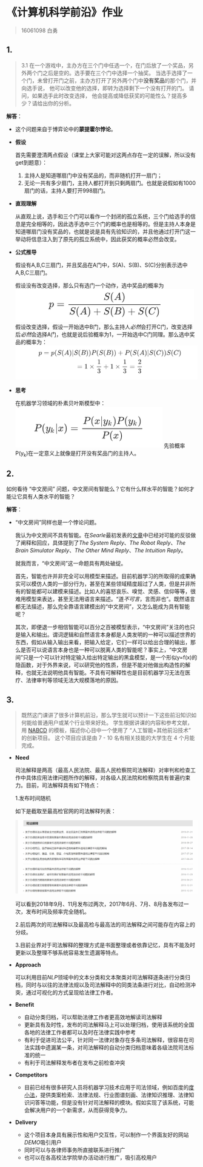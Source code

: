 # 《计算机科学前沿》作业

> 16061098 白勇

## 1.

> 3.1 在一个游戏中，主办方在三个门中任选一个，在门后放了一个奖品，另外两个门之后是空的。选手要在三个门中选择一个抽奖。 当选手选择了一个门，未曾打开门之前，主办方打开了另外两个门中**没有奖品**的那个门，并向选手说， 他可以改变他的选择，即转为选择剩下一个没有打开的门。 请问，如果选手此时改变选择， 他会提高或降低获奖的可能性么？提高多少？请给出你的分析。 

**解答**：

* 这个问题来自于博弈论中的**蒙提霍尔悖论**。

* **假设**

  首先需要澄清两点假设（课堂上大家可能对这两点存在一定的误解，所以没有get到题意）：

  1. 主持人是知道哪扇门中没有奖品的，而非随机打开一扇门；
  2. 无论一共有多少扇门，主持人都打开到只剩两扇门。也就是说假如有1000扇门的话，主持人要打开998扇门。

* **直观理解**

  从直观上说，选手和三个门可以看作一个封闭的孤立系统，三个门给选手的信息是完全相等的，因此选手选中三个门的概率也是相等的。但是主持人本身是知道哪扇门没有奖品的，也就是说是具有先验知识的，并且他通过打开门这一举动将信息注入到了原先的孤立系统中，因此获奖的概率必然会改变。

* **公式推导**

  假设有A,B,C三扇门，并且奖品在A门中，S(A)、S(B)、S(C)分别表示选中A,B,C三扇门。

  假设没有改变选择，那么只有选门一个动作，选中奖品的概率为
  ![公式1](./img/eq1.png)
  假设改变选择，假设一开始选中B门，那么主持人*必然*会打开C门，改变选择后*必然*会选择A门，也就是说后验概率为1，一开始选中C门同理。那么选中奖品的概率为：
  ![公式2](./img/eq2.png)

* **思考**

  在机器学习领域的朴素贝叶斯模型中：
  ![公式3](./img/eq3.png)
  先验概率P(y<sub>k</sub>)在一定意义上就像是打开没有奖品门的主持人。
## 2.

如何看待 “中文房间” 问题，中文房间有智能么？它有什么样水平的智能？如何才能让它具有人类水平的智能？

**解答**：

* “中文房间”同样也是一个悖论问题。

  我认为中文房间不具有智能。在*Searle*最初发表的[文章](https://stanford.library.sydney.edu.au/entries/chinese-room/)中已经对可能的反驳做了阐释和回应，具体提到了*The System Reply*、*The Robot Reply*、*The Brain Simulator Reply*、*The Other Mind Reply*、*The Intuition Reply*。

  就我而言，“中文房间”这一命题具有两处破绽。

  首先，智能也许并非完全可以用模型来描述。目前机器学习的所取得的成果确实可以模仿人类的一部分行为，甚至在某些领域精度超过了人类，但是并非所有的智能都可以建模来描述。比如人的喜怒哀乐、嗅觉、灵感、信仰等等，很难用模型来表达，甚至无法用语言来描述。“道*不可言*，言而非也”。既然语言都无法描述，那么完全靠语言建模出的“中文房间”，又怎么能成为具有智能呢？

  其次，即便退一步相信智能可以百分之百被模型表示，“中文房间”关注的也只是输入和输出。谓词逻辑和自然语言本身都是人类发明的一种可以描述世界的东西，假如从输入输出来看，把输入给定，它们一样可以给出合理的输出，那么是否可以说语言本身也是一种可以脱离人类的智能呢？事实上，“中文房间”只是一个可以针对特定输入给出特定输出的黑盒模型，是一个形似y=f(x)的隐函数，对于外界来说，可以研究他的性质，但是不能对他做出构造性的解释，也就无法说明他具有智能。不具有可解释性也是目前机器学习无法在医疗、法律审判等领域无法大规模落地的原因。

## 3.

> 既然这门课讲了很多计算机前沿，那么学生就可以预计一下这些前沿知识如何能给普通用户或某个行业带来好处。 学生根据讲课的内容和参考文献，用 [NABCD](https://www.cnblogs.com/xinz/archive/2010/12/01/1893323.html) 的模板，描述你心目中一个使用了 “人工智能+其他前沿技术” 的创新项目。 这个项目应该是由 7 - 10 名有相关技能的大学生在 4 个月能完成。

* **Need**

  司法解释是两高（最高人民法院、最高人民检察院司法解释）对审判和检查工作中具体应用法律问题所作的解释，对各级人民法院和检察院具有普遍约束力。目前，司法解释具有如下特点：

  1.发布时间随机

  如下是截取至最高检官网的司法解释列表：

  ![有个图](./img/1.png)

  可以看到2018年9月、11月发布过两次，2017年6月、7月、8月各发布过一次，发布时间及频率完全随机。

  2.前后两次的司法解释以及最高检与最高法的司法解释之间可能存在内容上的分歧。

  3.目前业界对于司法解释的整理方式是书面整理或者依靠记忆，具有不能及时更新以及整理不够系统容易发生遗漏等特点。

* **Approach** 

  可以利用目前*NLP*领域中的文本分类和文本聚类对司法解释逐条进行分类归档，同时与以往的法律法规以及司法解释中的同类法条进行对比，自动检测冲突，通过可视化的方式呈现给法律工作者。

* **Benefit**

  * 自动分类归档，可以帮助法律工作者更高效地解读司法解释
  * 更新具有及时性，发布的司法解释马上可以处理归档，使用该系统的全国各地的法律工作者都可以及时在法律实践中参考
  * 有利于促进司法公平，针对同一法律对象存在多条司法解释，很容易在司法实践中遗漏某一条，对司法解释的自动分类归档意味着各级法院司法标准的统一
  * 有利于司法解释发布者在发布之前检查冲突

* **Competitors** 

  * 目前已经有很多研究人员将机器学习技术应用于司法领域，例如百度的[度小法](https://duxiaofa.baidu.com/list?searchType=statute)，提供类案检索、法律法规、行业图谱刻画、法律知识推理、法律知识问答等功能，但是没有针对司法解释的模块。假如实现了该系统，可能会解决用户的一个新需求，从而获得竞争力。
* **Delivery** 
  * 这个项目本身具有展示性和用户交互性，可以制作一个界面友好的网站*DEMO*吸引用户
  * 同时可以与各律师事务所直接联系进行推广
  * 也可以在各高校法学院举办活动进行推广，吸引高校用户